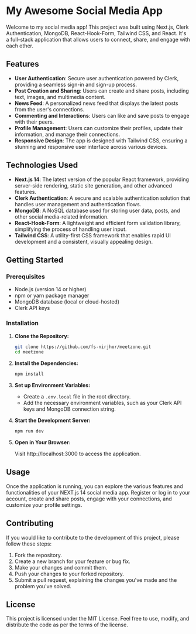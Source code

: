 # My Awesome Social Media App

Welcome to my social media app! This project was built using Next.js, Clerk Authentication, MongoDB, React-Hook-Form, Tailwind CSS, and React. It's a full-stack application that allows users to connect, share, and engage with each other.

## Features

- **User Authentication**: Secure user authentication powered by Clerk, providing a seamless sign-in and sign-up process.
- **Post Creation and Sharing**: Users can create and share posts, including text, images, and multimedia content.
- **News Feed**: A personalized news feed that displays the latest posts from the user's connections.
- **Commenting and Interactions**: Users can like and save posts to engage with their peers.
- **Profile Management**: Users can customize their profiles, update their information, and manage their connections.
- **Responsive Design**: The app is designed with Tailwind CSS, ensuring a stunning and responsive user interface across various devices.

## Technologies Used

- **Next.js 14**: The latest version of the popular React framework, providing server-side rendering, static site generation, and other advanced features.
- **Clerk Authentication**: A secure and scalable authentication solution that handles user management and authentication flows.
- **MongoDB**: A NoSQL database used for storing user data, posts, and other social media-related information.
- **React-Hook-Form**: A lightweight and efficient form validation library, simplifying the process of handling user input.
- **Tailwind CSS**: A utility-first CSS framework that enables rapid UI development and a consistent, visually appealing design.

## Getting Started

### Prerequisites

- Node.js (version 14 or higher)
- npm or yarn package manager
- MongoDB database (local or cloud-hosted)
- Clerk API keys

### Installation

1. **Clone the Repository:**

    ```bash
    git clone https://github.com/fs-nirjhor/meetzone.git
    cd meetzone
    ```

2. **Install the Dependencies:**

    ```bash
    npm install
    ```

3. **Set up Environment Variables:**

    - Create a `.env.local` file in the root directory.
    - Add the necessary environment variables, such as your Clerk API keys and MongoDB connection string.

4. **Start the Development Server:**

    ```bash
    npm run dev
    ```

5. **Open in Your Browser:**

    Visit http://localhost:3000 to access the application.

## Usage

Once the application is running, you can explore the various features and functionalities of your NEXT.js 14 social media app. Register or log in to your account, create and share posts, engage with your connections, and customize your profile settings.

## Contributing

If you would like to contribute to the development of this project, please follow these steps:

1. Fork the repository.
2. Create a new branch for your feature or bug fix.
3. Make your changes and commit them.
4. Push your changes to your forked repository.
5. Submit a pull request, explaining the changes you've made and the problem you've solved.

## License

This project is licensed under the MIT License. Feel free to use, modify, and distribute the code as per the terms of the license.

